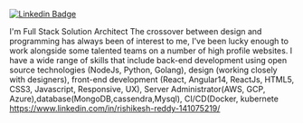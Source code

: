 
[![Linkedin Badge](https://img.shields.io/badge/-Rishikesh-blue?style=flat-square&logo=Linkedin&logoColor=white&link=https://https://www.linkedin.com/in/rishikesh-reddy-141075219/)](https://www.linkedin.com/in/rishikesh-reddy-141075219/)

I'm
Full Stack Solution Architect
The crossover between design and programming has always been of interest to me, I've been lucky enough to work alongside some talented teams on a number of high profile websites. I have a wide range of skills that include back-end development using open source technologies (NodeJs, Python, Golang), design (working closely with designers), front-end development (React, Angular14, ReactJs, HTML5, CSS3, Javascript, Responsive, UX), Server Administrator(AWS, GCP, Azure),database(MongoDB,cassendra,Mysql), CI/CD(Docker, kubernete
https://www.linkedin.com/in/rishikesh-reddy-141075219/
